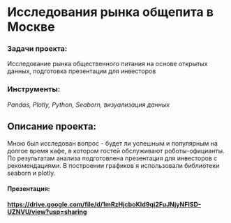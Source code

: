 # Исследования рынка общепита в Москве

### Задачи проекта:

Исследование рынка общественного питания на основе открытых данных, подготовка презентации для инвесторов


### Инструменты:

*Pandas, Plotly, Python, Seaborn, визуализация данных*


## Описание проекта:

Мною был исследован вопрос - будет ли успешным и популярным на долгое время кафе, в
котором гостей обслуживают роботы-официанты. По результатам анализа подготовлена
презентация для инвесторов с рекомендациями. В построении графиков я использовали
библиотеки seaborn и plotly. 


#### Презентация: 

**https://drive.google.com/file/d/1mRzHjcboKld9qi2FuJNjyNFISD-UZNVU/view?usp=sharing**
